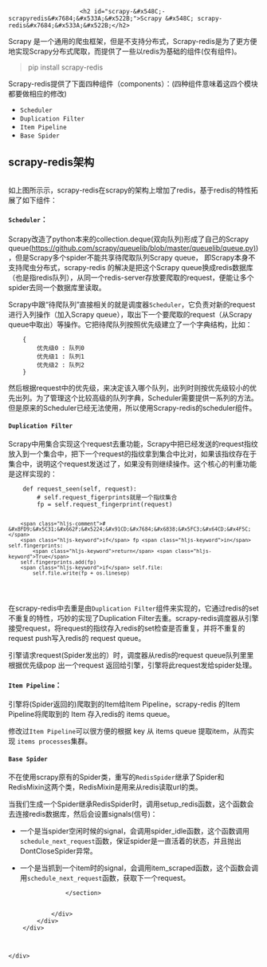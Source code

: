                         <h2 id="scrapy-&#x548C;-scrapyredis&#x7684;&#x533A;&#x522B;">Scrapy &#x548C; scrapy-redis&#x7684;&#x533A;&#x522B;</h2>
<p>Scrapy &#x662F;&#x4E00;&#x4E2A;&#x901A;&#x7528;&#x7684;&#x722C;&#x866B;&#x6846;&#x67B6;&#xFF0C;&#x4F46;&#x662F;&#x4E0D;&#x652F;&#x6301;&#x5206;&#x5E03;&#x5F0F;&#xFF0C;Scrapy-redis&#x662F;&#x4E3A;&#x4E86;&#x66F4;&#x65B9;&#x4FBF;&#x5730;&#x5B9E;&#x73B0;Scrapy&#x5206;&#x5E03;&#x5F0F;&#x722C;&#x53D6;&#xFF0C;&#x800C;&#x63D0;&#x4F9B;&#x4E86;&#x4E00;&#x4E9B;&#x4EE5;redis&#x4E3A;&#x57FA;&#x7840;&#x7684;&#x7EC4;&#x4EF6;(&#x4EC5;&#x6709;&#x7EC4;&#x4EF6;)&#x3002;</p>
<blockquote>
<p>pip install scrapy-redis</p>
</blockquote>
<p>Scrapy-redis&#x63D0;&#x4F9B;&#x4E86;&#x4E0B;&#x9762;&#x56DB;&#x79CD;&#x7EC4;&#x4EF6;&#xFF08;components&#xFF09;&#xFF1A;(&#x56DB;&#x79CD;&#x7EC4;&#x4EF6;&#x610F;&#x5473;&#x7740;&#x8FD9;&#x56DB;&#x4E2A;&#x6A21;&#x5757;&#x90FD;&#x8981;&#x505A;&#x76F8;&#x5E94;&#x7684;&#x4FEE;&#x6539;)</p>
<ul>
<li><code>Scheduler</code> </li>
<li><code>Duplication Filter</code></li>
<li><code>Item Pipeline</code></li>
<li><code>Base Spider</code></li>
</ul>
<h2 id="scrapyredis&#x67B6;&#x6784;">scrapy-redis&#x67B6;&#x6784;</h2>
<p><img src="../images/scrapy-redis.png" alt=""></p>
<p>&#x5982;&#x4E0A;&#x56FE;&#x6240;&#x2F70;&#x793A;&#xFF0C;scrapy-redis&#x5728;scrapy&#x7684;&#x67B6;&#x6784;&#x4E0A;&#x589E;&#x52A0;&#x4E86;redis&#xFF0C;&#x57FA;&#x4E8E;redis&#x7684;&#x7279;&#x6027;&#x62D3;&#x5C55;&#x4E86;&#x5982;&#x4E0B;&#x7EC4;&#x4EF6;&#xFF1A;</p>
<h4 id="scheduler&#xFF1A;"><code>Scheduler</code>&#xFF1A;</h4>
<p>Scrapy&#x6539;&#x9020;&#x4E86;python&#x672C;&#x6765;&#x7684;collection.deque(&#x53CC;&#x5411;&#x961F;&#x5217;)&#x5F62;&#x6210;&#x4E86;&#x81EA;&#x5DF1;&#x7684;Scrapy queue(<a href="https://github.com/scrapy/queuelib/blob/master/queuelib/queue.py" target="_blank">https://github.com/scrapy/queuelib/blob/master/queuelib/queue.py)</a>)&#xFF0C;&#x4F46;&#x662F;Scrapy&#x591A;&#x4E2A;spider&#x4E0D;&#x80FD;&#x5171;&#x4EAB;&#x5F85;&#x722C;&#x53D6;&#x961F;&#x5217;Scrapy queue&#xFF0C; &#x5373;Scrapy&#x672C;&#x8EAB;&#x4E0D;&#x652F;&#x6301;&#x722C;&#x866B;&#x5206;&#x5E03;&#x5F0F;&#xFF0C;scrapy-redis &#x7684;&#x89E3;&#x51B3;&#x662F;&#x628A;&#x8FD9;&#x4E2A;Scrapy queue&#x6362;&#x6210;redis&#x6570;&#x636E;&#x5E93;&#xFF08;&#x4E5F;&#x662F;&#x6307;redis&#x961F;&#x5217;&#xFF09;&#xFF0C;&#x4ECE;&#x540C;&#x4E00;&#x4E2A;redis-server&#x5B58;&#x653E;&#x8981;&#x722C;&#x53D6;&#x7684;request&#xFF0C;&#x4FBF;&#x80FD;&#x8BA9;&#x591A;&#x4E2A;spider&#x53BB;&#x540C;&#x4E00;&#x4E2A;&#x6570;&#x636E;&#x5E93;&#x91CC;&#x8BFB;&#x53D6;&#x3002;</p>
<p>Scrapy&#x4E2D;&#x8DDF;&#x201C;&#x5F85;&#x722C;&#x961F;&#x5217;&#x201D;&#x76F4;&#x63A5;&#x76F8;&#x5173;&#x7684;&#x5C31;&#x662F;&#x8C03;&#x5EA6;&#x5668;<code>Scheduler</code>&#xFF0C;&#x5B83;&#x8D1F;&#x8D23;&#x5BF9;&#x65B0;&#x7684;request&#x8FDB;&#x884C;&#x5165;&#x5217;&#x64CD;&#x4F5C;&#xFF08;&#x52A0;&#x5165;Scrapy queue&#xFF09;&#xFF0C;&#x53D6;&#x51FA;&#x4E0B;&#x4E00;&#x4E2A;&#x8981;&#x722C;&#x53D6;&#x7684;request&#xFF08;&#x4ECE;Scrapy queue&#x4E2D;&#x53D6;&#x51FA;&#xFF09;&#x7B49;&#x64CD;&#x4F5C;&#x3002;&#x5B83;&#x628A;&#x5F85;&#x722C;&#x961F;&#x5217;&#x6309;&#x7167;&#x4F18;&#x5148;&#x7EA7;&#x5EFA;&#x7ACB;&#x4E86;&#x4E00;&#x4E2A;&#x5B57;&#x5178;&#x7ED3;&#x6784;&#xFF0C;&#x6BD4;&#x5982;&#xFF1A;</p>
<pre><code>    {
        &#x4F18;&#x5148;&#x7EA7;0 : &#x961F;&#x5217;0
        &#x4F18;&#x5148;&#x7EA7;1 : &#x961F;&#x5217;1
        &#x4F18;&#x5148;&#x7EA7;2 : &#x961F;&#x5217;2
    }
</code></pre><p>&#x7136;&#x540E;&#x6839;&#x636E;request&#x4E2D;&#x7684;&#x4F18;&#x5148;&#x7EA7;&#xFF0C;&#x6765;&#x51B3;&#x5B9A;&#x8BE5;&#x5165;&#x54EA;&#x4E2A;&#x961F;&#x5217;&#xFF0C;&#x51FA;&#x5217;&#x65F6;&#x5219;&#x6309;&#x4F18;&#x5148;&#x7EA7;&#x8F83;&#x5C0F;&#x7684;&#x4F18;&#x5148;&#x51FA;&#x5217;&#x3002;&#x4E3A;&#x4E86;&#x7BA1;&#x7406;&#x8FD9;&#x4E2A;&#x6BD4;&#x8F83;&#x9AD8;&#x7EA7;&#x7684;&#x961F;&#x5217;&#x5B57;&#x5178;&#xFF0C;Scheduler&#x9700;&#x8981;&#x63D0;&#x4F9B;&#x4E00;&#x7CFB;&#x5217;&#x7684;&#x65B9;&#x6CD5;&#x3002;&#x4F46;&#x662F;&#x539F;&#x6765;&#x7684;Scheduler&#x5DF2;&#x7ECF;&#x65E0;&#x6CD5;&#x4F7F;&#x7528;&#xFF0C;&#x6240;&#x4EE5;&#x4F7F;&#x7528;Scrapy-redis&#x7684;scheduler&#x7EC4;&#x4EF6;&#x3002;</p>
<h4 id="duplication-filter"><code>Duplication Filter</code></h4>
<p>Scrapy&#x4E2D;&#x7528;&#x96C6;&#x5408;&#x5B9E;&#x73B0;&#x8FD9;&#x4E2A;request&#x53BB;&#x91CD;&#x529F;&#x80FD;&#xFF0C;Scrapy&#x4E2D;&#x628A;&#x5DF2;&#x7ECF;&#x53D1;&#x9001;&#x7684;request&#x6307;&#x7EB9;&#x653E;&#x5165;&#x5230;&#x4E00;&#x4E2A;&#x96C6;&#x5408;&#x4E2D;&#xFF0C;&#x628A;&#x4E0B;&#x4E00;&#x4E2A;request&#x7684;&#x6307;&#x7EB9;&#x62FF;&#x5230;&#x96C6;&#x5408;&#x4E2D;&#x6BD4;&#x5BF9;&#xFF0C;&#x5982;&#x679C;&#x8BE5;&#x6307;&#x7EB9;&#x5B58;&#x5728;&#x4E8E;&#x96C6;&#x5408;&#x4E2D;&#xFF0C;&#x8BF4;&#x660E;&#x8FD9;&#x4E2A;request&#x53D1;&#x9001;&#x8FC7;&#x4E86;&#xFF0C;&#x5982;&#x679C;&#x6CA1;&#x6709;&#x5219;&#x7EE7;&#x7EED;&#x64CD;&#x4F5C;&#x3002;&#x8FD9;&#x4E2A;&#x6838;&#x5FC3;&#x7684;&#x5224;&#x91CD;&#x529F;&#x80FD;&#x662F;&#x8FD9;&#x6837;&#x5B9E;&#x73B0;&#x7684;&#xFF1A;</p>
<pre><code class="lang-python">    <span class="hljs-function"><span class="hljs-keyword">def</span> <span class="hljs-title">request_seen</span><span class="hljs-params">(self, request)</span>:</span>
        <span class="hljs-comment"># self.request_figerprints&#x5C31;&#x662F;&#x4E00;&#x4E2A;&#x6307;&#x7EB9;&#x96C6;&#x5408;  </span>
        fp = self.request_fingerprint(request)

        <span class="hljs-comment"># &#x8FD9;&#x5C31;&#x662F;&#x5224;&#x91CD;&#x7684;&#x6838;&#x5FC3;&#x64CD;&#x4F5C;  </span>
        <span class="hljs-keyword">if</span> fp <span class="hljs-keyword">in</span> self.fingerprints:
            <span class="hljs-keyword">return</span> <span class="hljs-keyword">True</span>
        self.fingerprints.add(fp)
        <span class="hljs-keyword">if</span> self.file:
            self.file.write(fp + os.linesep)
</code></pre>
<p>&#x5728;scrapy-redis&#x4E2D;&#x53BB;&#x91CD;&#x662F;&#x7531;<code>Duplication Filter</code>&#x7EC4;&#x4EF6;&#x6765;&#x5B9E;&#x73B0;&#x7684;&#xFF0C;&#x5B83;&#x901A;&#x8FC7;redis&#x7684;set &#x4E0D;&#x91CD;&#x590D;&#x7684;&#x7279;&#x6027;&#xFF0C;&#x5DE7;&#x5999;&#x7684;&#x5B9E;&#x73B0;&#x4E86;Duplication Filter&#x53BB;&#x91CD;&#x3002;scrapy-redis&#x8C03;&#x5EA6;&#x5668;&#x4ECE;&#x5F15;&#x64CE;&#x63A5;&#x53D7;request&#xFF0C;&#x5C06;request&#x7684;&#x6307;&#x7EB9;&#x5B58;&#x2F0A;redis&#x7684;set&#x68C0;&#x67E5;&#x662F;&#x5426;&#x91CD;&#x590D;&#xFF0C;&#x5E76;&#x5C06;&#x4E0D;&#x91CD;&#x590D;&#x7684;request push&#x5199;&#x2F0A;redis&#x7684; request queue&#x3002;</p>
<p>&#x5F15;&#x64CE;&#x8BF7;&#x6C42;request(Spider&#x53D1;&#x51FA;&#x7684;&#xFF09;&#x65F6;&#xFF0C;&#x8C03;&#x5EA6;&#x5668;&#x4ECE;redis&#x7684;request queue&#x961F;&#x5217;&#x2FA5;&#x91CC;&#x6839;&#x636E;&#x4F18;&#x5148;&#x7EA7;pop &#x51FA;&#x2F00;&#x4E2A;request &#x8FD4;&#x56DE;&#x7ED9;&#x5F15;&#x64CE;&#xFF0C;&#x5F15;&#x64CE;&#x5C06;&#x6B64;request&#x53D1;&#x7ED9;spider&#x5904;&#x7406;&#x3002;</p>
<h4 id="item-pipeline&#xFF1A;"><code>Item Pipeline</code>&#xFF1A;</h4>
<p>&#x5F15;&#x64CE;&#x5C06;(Spider&#x8FD4;&#x56DE;&#x7684;)&#x722C;&#x53D6;&#x5230;&#x7684;Item&#x7ED9;Item Pipeline&#xFF0C;scrapy-redis &#x7684;Item Pipeline&#x5C06;&#x722C;&#x53D6;&#x5230;&#x7684; Item &#x5B58;&#x2F0A;redis&#x7684; items queue&#x3002;</p>
<p>&#x4FEE;&#x6539;&#x8FC7;<code>Item Pipeline</code>&#x53EF;&#x4EE5;&#x5F88;&#x65B9;&#x4FBF;&#x7684;&#x6839;&#x636E; key &#x4ECE; items queue &#x63D0;&#x53D6;item&#xFF0C;&#x4ECE;&#x2F7D;&#x5B9E;&#x73B0; <code>items processes</code>&#x96C6;&#x7FA4;&#x3002;</p>
<h4 id="base-spider"><code>Base Spider</code></h4>
<p>&#x4E0D;&#x5728;&#x4F7F;&#x7528;scrapy&#x539F;&#x6709;&#x7684;Spider&#x7C7B;&#xFF0C;&#x91CD;&#x5199;&#x7684;<code>RedisSpider</code>&#x7EE7;&#x627F;&#x4E86;Spider&#x548C;RedisMixin&#x8FD9;&#x4E24;&#x4E2A;&#x7C7B;&#xFF0C;RedisMixin&#x662F;&#x7528;&#x6765;&#x4ECE;redis&#x8BFB;&#x53D6;url&#x7684;&#x7C7B;&#x3002;</p>
<p>&#x5F53;&#x6211;&#x4EEC;&#x751F;&#x6210;&#x4E00;&#x4E2A;Spider&#x7EE7;&#x627F;RedisSpider&#x65F6;&#xFF0C;&#x8C03;&#x7528;setup_redis&#x51FD;&#x6570;&#xFF0C;&#x8FD9;&#x4E2A;&#x51FD;&#x6570;&#x4F1A;&#x53BB;&#x8FDE;&#x63A5;redis&#x6570;&#x636E;&#x5E93;&#xFF0C;&#x7136;&#x540E;&#x4F1A;&#x8BBE;&#x7F6E;signals(&#x4FE1;&#x53F7;)&#xFF1A;</p>
<ul>
<li><p>&#x4E00;&#x4E2A;&#x662F;&#x5F53;spider&#x7A7A;&#x95F2;&#x65F6;&#x5019;&#x7684;signal&#xFF0C;&#x4F1A;&#x8C03;&#x7528;spider_idle&#x51FD;&#x6570;&#xFF0C;&#x8FD9;&#x4E2A;&#x51FD;&#x6570;&#x8C03;&#x7528;<code>schedule_next_request</code>&#x51FD;&#x6570;&#xFF0C;&#x4FDD;&#x8BC1;spider&#x662F;&#x4E00;&#x76F4;&#x6D3B;&#x7740;&#x7684;&#x72B6;&#x6001;&#xFF0C;&#x5E76;&#x4E14;&#x629B;&#x51FA;DontCloseSpider&#x5F02;&#x5E38;&#x3002;</p>
</li>
<li><p>&#x4E00;&#x4E2A;&#x662F;&#x5F53;&#x6293;&#x5230;&#x4E00;&#x4E2A;item&#x65F6;&#x7684;signal&#xFF0C;&#x4F1A;&#x8C03;&#x7528;item_scraped&#x51FD;&#x6570;&#xFF0C;&#x8FD9;&#x4E2A;&#x51FD;&#x6570;&#x4F1A;&#x8C03;&#x7528;<code>schedule_next_request</code>&#x51FD;&#x6570;&#xFF0C;&#x83B7;&#x53D6;&#x4E0B;&#x4E00;&#x4E2A;request&#x3002;</p>
</li>
</ul>
                    
                    </section>
                
                
                </div>
            </div>
        </div>


        
    </div>
</div>
